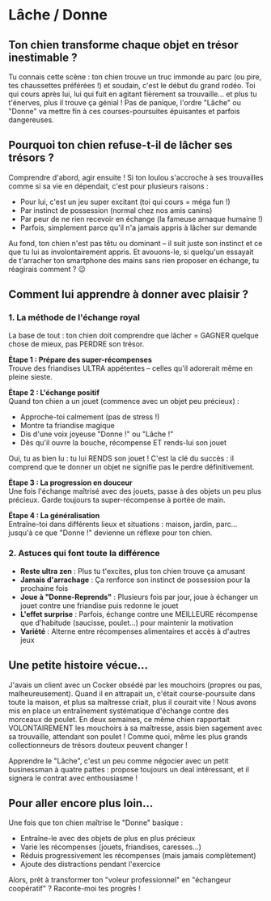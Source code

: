 # Lâche / Donne

## Ton chien transforme chaque objet en trésor inestimable ?

Tu connais cette scène : ton chien trouve un truc immonde au parc (ou pire, tes chaussettes préférées !) et soudain, c'est le début du grand rodéo. Toi qui cours après lui, lui qui fuit en agitant fièrement sa trouvaille... et plus tu t'énerves, plus il trouve ça génial ! Pas de panique, l'ordre "Lâche" ou "Donne" va mettre fin à ces courses-poursuites épuisantes et parfois dangereuses.

## Pourquoi ton chien refuse-t-il de lâcher ses trésors ?

Comprendre d'abord, agir ensuite ! Si ton loulou s'accroche à ses trouvailles comme si sa vie en dépendait, c'est pour plusieurs raisons :

- Pour lui, c'est un jeu super excitant (toi qui cours = méga fun !)
- Par instinct de possession (normal chez nos amis canins)
- Par peur de ne rien recevoir en échange (la fameuse arnaque humaine !)
- Parfois, simplement parce qu'il n'a jamais appris à lâcher sur demande

Au fond, ton chien n'est pas têtu ou dominant – il suit juste son instinct et ce que tu lui as involontairement appris. Et avouons-le, si quelqu'un essayait de t'arracher ton smartphone des mains sans rien proposer en échange, tu réagirais comment ? 😉

## Comment lui apprendre à donner avec plaisir ?

### 1. La méthode de l'échange royal

La base de tout : ton chien doit comprendre que lâcher = GAGNER quelque chose de mieux, pas PERDRE son trésor.

**Étape 1 : Prépare des super-récompenses**  
Trouve des friandises ULTRA appétentes – celles qu'il adorerait même en pleine sieste.

**Étape 2 : L'échange positif**  
Quand ton chien a un jouet (commence avec un objet peu précieux) :
- Approche-toi calmement (pas de stress !)
- Montre ta friandise magique
- Dis d'une voix joyeuse "Donne !" ou "Lâche !"
- Dès qu'il ouvre la bouche, récompense ET rends-lui son jouet

Oui, tu as bien lu : tu lui RENDS son jouet ! C'est la clé du succès : il comprend que te donner un objet ne signifie pas le perdre définitivement.

**Étape 3 : La progression en douceur**  
Une fois l'échange maîtrisé avec des jouets, passe à des objets un peu plus précieux. Garde toujours ta super-récompense à portée de main.

**Étape 4 : La généralisation**  
Entraîne-toi dans différents lieux et situations : maison, jardin, parc... jusqu'à ce que "Donne !" devienne un réflexe pour ton chien.

### 2. Astuces qui font toute la différence

- **Reste ultra zen** : Plus tu t'excites, plus ton chien trouve ça amusant
- **Jamais d'arrachage** : Ça renforce son instinct de possession pour la prochaine fois
- **Joue à "Donne-Reprends"** : Plusieurs fois par jour, joue à échanger un jouet contre une friandise puis redonne le jouet
- **L'effet surprise** : Parfois, échange contre une MEILLEURE récompense que d'habitude (saucisse, poulet...) pour maintenir la motivation
- **Variété** : Alterne entre récompenses alimentaires et accès à d'autres jeux

## Une petite histoire vécue...

J'avais un client avec un Cocker obsédé par les mouchoirs (propres ou pas, malheureusement). Quand il en attrapait un, c'était course-poursuite dans toute la maison, et plus sa maîtresse criait, plus il courait vite ! Nous avons mis en place un entraînement systématique d'échange contre des morceaux de poulet. En deux semaines, ce même chien rapportait VOLONTAIREMENT les mouchoirs à sa maîtresse, assis bien sagement avec sa trouvaille, attendant son poulet ! Comme quoi, même les plus grands collectionneurs de trésors douteux peuvent changer !

Apprendre le "Lâche", c'est un peu comme négocier avec un petit businessman à quatre pattes : propose toujours un deal intéressant, et il signera le contrat avec enthousiasme !

## Pour aller encore plus loin...

Une fois que ton chien maîtrise le "Donne" basique :
- Entraîne-le avec des objets de plus en plus précieux
- Varie les récompenses (jouets, friandises, caresses...)
- Réduis progressivement les récompenses (mais jamais complètement)
- Ajoute des distractions pendant l'exercice

Alors, prêt à transformer ton "voleur professionnel" en "échangeur coopératif" ? Raconte-moi tes progrès ! 
